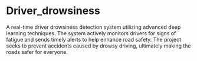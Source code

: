# Driver_drowsiness
A real-time driver drowsiness detection system utilizing advanced deep learning techniques. The system actively monitors drivers for signs of fatigue and sends timely alerts to help enhance road safety.  The project seeks to prevent accidents caused by drowsy driving, ultimately making the roads safer for everyone.
